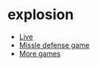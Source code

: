 # explosion
- [Live](https://bacionejs.github.io/explosion)
- [Missle defense game](https://github.com/bacionejs/tredicimalefici)
- [More games](https://github.com/bacionejs/editor)
